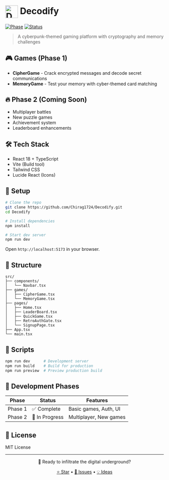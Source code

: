 # <img src="https://i.ibb.co/ch82w9KH/icon.png" alt="Decodify Logo" width="40" height="40" style="vertical-align: middle;"> Decodify

[![Phase](https://img.shields.io/badge/Phase-1%20Complete-00ff41.svg)](https://github.com/Chirag1724/Decodify)
[![Status](https://img.shields.io/badge/Phase%202-In%20Development-ff6b35.svg)](https://github.com/Chirag1724/Decodify)

> A cyberpunk-themed gaming platform with cryptography and memory challenges

## 🎮 Games (Phase 1)
- **CipherGame** - Crack encrypted messages and decode secret communications
- **MemoryGame** - Test your memory with cyber-themed card matching

## 🔥 Phase 2 (Coming Soon)
- Multiplayer battles
- New puzzle games
- Achievement system  
- Leaderboard enhancements

## 🛠️ Tech Stack
- React 18 + TypeScript
- Vite (Build tool)
- Tailwind CSS
- Lucide React (Icons)

## 🚀 Setup
```bash
# Clone the repo
git clone https://github.com/Chirag1724/Decodify.git
cd Decodify

# Install dependencies
npm install

# Start dev server
npm run dev
```

Open `http://localhost:5173` in your browser.

## 📁 Structure
```
src/
├── components/
│   └── Navbar.tsx
├── games/
│   ├── CipherGame.tsx
│   └── MemoryGame.tsx
├── pages/
│   ├── Home.tsx
│   ├── LeaderBoard.tsx
│   ├── QuickGame.tsx
│   ├── RetroAuthGate.tsx
│   └── SignupPage.tsx
├── App.tsx
└── main.tsx
```

## 📜 Scripts
```bash
npm run dev      # Development server
npm run build    # Build for production
npm run preview  # Preview production build
```

## 🎯 Development Phases
| Phase | Status | Features |
|-------|--------|----------|
| Phase 1 | ✅ Complete | Basic games, Auth, UI |
| Phase 2 | 🔄 In Progress | Multiplayer, New games |

## 📄 License
MIT License

---

<div align="center">

🚀 Ready to infiltrate the digital underground?

[⭐ Star](https://github.com/Chirag1724/Decodify) • [🐛 Issues](https://github.com/Chirag1724/Decodify/issues) • [💡 Ideas](https://github.com/Chirag1724/Decodify/discussions)

</div>
